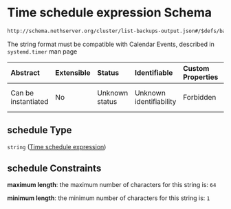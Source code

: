 # Time schedule expression Schema

```txt
http://schema.nethserver.org/cluster/list-backups-output.json#/$defs/backup-item/properties/schedule
```

The string format must be compatible with Calendar Events, described in `systemd.timer` man page

| Abstract            | Extensible | Status         | Identifiable            | Custom Properties | Additional Properties | Access Restrictions | Defined In                                                                            |
| :------------------ | :--------- | :------------- | :---------------------- | :---------------- | :-------------------- | :------------------ | :------------------------------------------------------------------------------------ |
| Can be instantiated | No         | Unknown status | Unknown identifiability | Forbidden         | Allowed               | none                | [list-backups-output.json\*](cluster/list-backups-output.json "open original schema") |

## schedule Type

`string` ([Time schedule expression](list-backups-output-defs-backup-object-properties-time-schedule-expression.md))

## schedule Constraints

**maximum length**: the maximum number of characters for this string is: `64`

**minimum length**: the minimum number of characters for this string is: `1`
